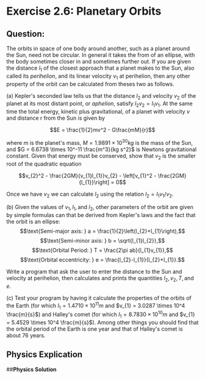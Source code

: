 # **Exercise 2.6: Planetary Orbits**

## **Question:**
The orbits in space of one body around another, such as a planet around the Sun, need not be circular. In general it takes the from of an ellipse, with the body sometimes closer in and sometimes further out. If you are given the distance $l_{1}$ of the closest approach that a planet makes to the Sun, also called its *perihelion*, and its linear velocity $v_{1}$ at perihelion, then any other property of the orbit can be calculated from theses two as follows. 

(a) Kepler's seconded law tells us that the distance $l_{2}$ and velocity $v_{2}$ of the planet at its most distant point, or *aphelion*, satisfy $l_{2}v_{2} = l_{1}v_{1}$. At the same time the total energy, kinetic plus gravitational, of a planet with velocity $v$ and distance r from the Sun is given by 

$$E = \frac{1}{2}mv^2 - G\frac{mM}{r}$$

where $m$ is the planet's mass, $M = 1.9891 \times 10^30 kg$ is the mass of the Sun, and $G = 6.6738 \times 10^-11 \frac{m^3}{kg s^2}$ is Newtons gravitational constant. Given that energy must be conserved, show that $v_{2}$ is the smaller root of the quadratic equation  

$$v_{2}^2 - \frac{2GM}{v_{1}l_{1}}v_{2} - \left[v_{1}^2 - \frac{2GM}{l_{1}}\right] = 0$$

Once we have $v_{2}$ we can calculate $l_{2}$ using the relation $l_{2} = l_{1}v_{1}/v_{2}$.

(b) Given the values of $v_{1},l_{1}, \text{and } l_{2},$ other parameters of the orbit are given by simple formulas can that be derived from Kepler's laws and the fact that the orbit is an ellipse: 
$$\text{Semi-major axis:    } a = \frac{1}{2}\left(l_{2}+l_{1}\right),$$
$$\text{Semi-minor axis:    } b = \sqrt{l_{1}l_{2}},$$
$$\text{Orbital Period:     } T = \frac{2\pi ab}{l_{1}v_{1}},$$
$$\text{Orbital eccentricity:   } e = \frac{l_{2}-l_{1}}{l_{2}+l_{1}}.$$

Write a program that ask the user to enter the distance to the Sun and velocity at perihelion, then calculates and prints the quantities $l_{2}, v_{2}, T, \text{and } e$.

(c) Test your program by having it calculate the properties of the orbits of the Earth (for which $l_{1} = 1.4710 \times 10^11 m$ and $v_{1} = 3.0287 \times 10^4 \frac{m}{s}$) and Halley's comet (for which $l_{1} = 8.7830 \times 10^10 m$ and $v_{1} = 5.4529 \times 10^4 \frac{m}{s}$). Among other things you should find that the orbital period of the Earth is one year and that of Halley's comet is about 76 years.

## **Physics Explication**

##**Physics Solution**